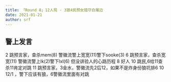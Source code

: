 ```yaml
---
title: 「Round 8」12人局 - 3狼4民预女猎守白屠边
date: 2021-01-21
author: srf
---
```


## 警上发言

2 跳预言家，查杀mem(8) 警徽流警上宽宽(11)警下sooke(3)
6 跳预言家，查杀宽宽(11) 警徽流警上lk(2)警下lxl(6) 但没讲验人的心路历程
8 好人
10 跳民,6给11查杀11肯定对跳
11 跳预言家，3金水，警徽流先2后12，如果不是炸身份狼坑排6 10 12/1 ，警下应该有狼，6警徽流里面有对跳
